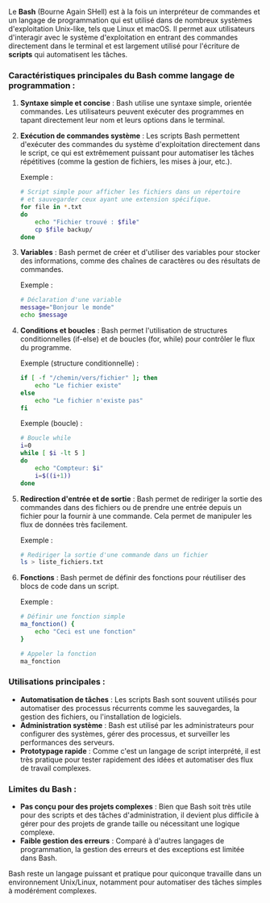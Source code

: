 Le **Bash** (Bourne Again SHell) est à la fois un interpréteur de commandes et un langage de programmation qui est utilisé dans de nombreux systèmes d'exploitation Unix-like, tels que Linux et macOS. Il permet aux utilisateurs d'interagir avec le système d'exploitation en entrant des commandes directement dans le terminal et est largement utilisé pour l'écriture de **scripts** qui automatisent les tâches.

### Caractéristiques principales du Bash comme langage de programmation :

1. **Syntaxe simple et concise** :
   Bash utilise une syntaxe simple, orientée commandes. Les utilisateurs peuvent exécuter des programmes en tapant directement leur nom et leurs options dans le terminal.

2. **Exécution de commandes système** :
   Les scripts Bash permettent d'exécuter des commandes du système d'exploitation directement dans le script, ce qui est extrêmement puissant pour automatiser les tâches répétitives (comme la gestion de fichiers, les mises à jour, etc.).

   Exemple : 
   ```bash
   # Script simple pour afficher les fichiers dans un répertoire
   # et sauvegarder ceux ayant une extension spécifique.
   for file in *.txt
   do
       echo "Fichier trouvé : $file"
       cp $file backup/
   done
   ```

3. **Variables** :
   Bash permet de créer et d'utiliser des variables pour stocker des informations, comme des chaînes de caractères ou des résultats de commandes.

   Exemple :
   ```bash
   # Déclaration d'une variable
   message="Bonjour le monde"
   echo $message
   ```

4. **Conditions et boucles** :
   Bash permet l'utilisation de structures conditionnelles (if-else) et de boucles (for, while) pour contrôler le flux du programme.

   Exemple (structure conditionnelle) :
   ```bash
   if [ -f "/chemin/vers/fichier" ]; then
       echo "Le fichier existe"
   else
       echo "Le fichier n'existe pas"
   fi
   ```

   Exemple (boucle) :
   ```bash
   # Boucle while
   i=0
   while [ $i -lt 5 ]
   do
       echo "Compteur: $i"
       i=$((i+1))
   done
   ```

5. **Redirection d'entrée et de sortie** :
   Bash permet de rediriger la sortie des commandes dans des fichiers ou de prendre une entrée depuis un fichier pour la fournir à une commande. Cela permet de manipuler les flux de données très facilement.

   Exemple :
   ```bash
   # Rediriger la sortie d'une commande dans un fichier
   ls > liste_fichiers.txt
   ```

6. **Fonctions** :
   Bash permet de définir des fonctions pour réutiliser des blocs de code dans un script.

   Exemple :
   ```bash
   # Définir une fonction simple
   ma_fonction() {
       echo "Ceci est une fonction"
   }
   
   # Appeler la fonction
   ma_fonction
   ```

### Utilisations principales :
- **Automatisation de tâches** : Les scripts Bash sont souvent utilisés pour automatiser des processus récurrents comme les sauvegardes, la gestion des fichiers, ou l'installation de logiciels.
- **Administration système** : Bash est utilisé par les administrateurs pour configurer des systèmes, gérer des processus, et surveiller les performances des serveurs.
- **Prototypage rapide** : Comme c'est un langage de script interprété, il est très pratique pour tester rapidement des idées et automatiser des flux de travail complexes.

### Limites du Bash :
- **Pas conçu pour des projets complexes** : Bien que Bash soit très utile pour des scripts et des tâches d'administration, il devient plus difficile à gérer pour des projets de grande taille ou nécessitant une logique complexe.
- **Faible gestion des erreurs** : Comparé à d'autres langages de programmation, la gestion des erreurs et des exceptions est limitée dans Bash.

Bash reste un langage puissant et pratique pour quiconque travaille dans un environnement Unix/Linux, notamment pour automatiser des tâches simples à modérément complexes.

